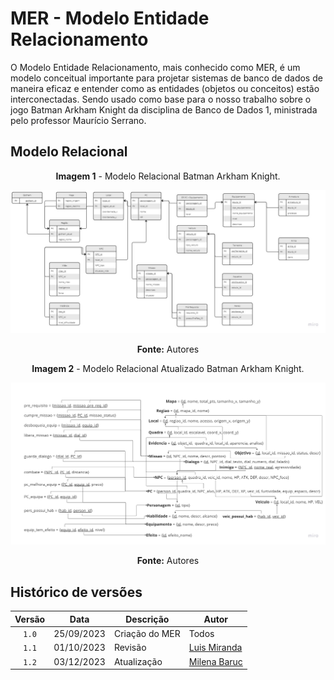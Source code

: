 # MER - Modelo Entidade Relacionamento

O Modelo Entidade Relacionamento, mais conhecido como MER, é um modelo conceitual importante para projetar sistemas de banco de dados de maneira eficaz e entender como as entidades (objetos ou conceitos) estão interconectadas. Sendo usado como base para o nosso trabalho sobre o jogo Batman Arkham Knight da disciplina de Banco de Dados 1, ministrada pelo professor Maurício Serrano.  

## Modelo Relacional

<center>

**Imagem 1** - Modelo Relacional Batman Arkham Knight.

![image](../../Images/MER_Batman.jpg)

**Fonte:** Autores

**Imagem 2** - Modelo Relacional Atualizado Batman Arkham Knight.

![image](../../Images/MER_Relacional2.jpg)

**Fonte:** Autores

</center>

## Histórico de versões

| Versão |    Data    | Descrição                                           | Autor                                          |
| :----: | :--------: | --------------------------                          | ---------------------------------------------- |
| `1.0`  | 25/09/2023 | Criação do MER                                      | Todos  |
| `1.1`  | 01/10/2023 | Revisão                                   | [Luis Miranda](https://github.com/LuisMiranda10)  |
| `1.2`  | 03/12/2023 | Atualização                                   | [Milena Baruc](https://github.com/MilenaBaruc)  |

